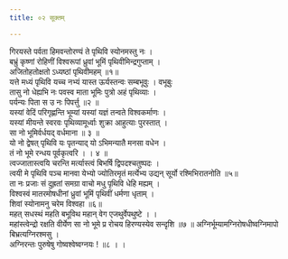 ```yaml
---
title: ०२ सूक्तम्

---
```

गिरयस्ते पर्वता हिमवन्तोरण्यं ते पृथिवि स्योनमस्तु नः ।  
बभ्रुं कृष्णां रोहिणीं विश्वरूपां ध्रुवां भूमिं पृथिवीमिन्द्रगुप्ताम् ।  
अजितोहतोक्षतो ऽध्यष्ठां पृथिवीमहम् ॥१॥  
यत्ते मध्यं पृथिवि यच्च नभ्यं यास्त ऊर्यस्तन्वः सम्बभूवुः । वभूबुः  
तासु नो धेह्यभि नः पवस्व माता भूमिः पुत्रो अहं पृथिव्याः ।  
पर्यन्यः पिता स उ नः पिपर्त्तु ॥२ ॥  
यस्यां वेदिं परिगृह्णन्ति भूम्यां यस्यां यज्ञं तन्वते विश्वकर्माणः ।  
यस्यां मीयन्ते स्वरवः पृथिव्यामूर्ध्वाः शुक्रा आहुत्याः पुरस्तात् ।  
सा नो भूमिर्वर्धयद् वर्धमाना ॥ ३ ॥  
यो नो द्वेषत् पृथिवि यः पृतन्याद् यो ऽभिमन्यातै मनसा वधेन ।  
तं नो भूमे रन्धय पूर्वकृत्वरि । । ४ ॥  
त्वज्जातास्त्वयि चरन्ति मर्त्यास्त्वं बिभर्षि द्विपदश्चतुष्पदः ।  
त्वयी मे पृथिवि पञ्च मानवा येभ्यो ज्योतिरमृतं मर्त्येभ्य उद्यन् सूर्यो रश्मिभिरातनोति ॥५॥  
ता नः प्रजाः सं दुह्रतां समग्रा वाचो मधु पृथिवि धेहि मह्यम् ।  
विश्वस्वं मातरमोषधीनां ध्रुवां भूमिं पृथिवीं धर्मणा धृताम् ।  
शिवां स्योनामनु चरेम विश्वहा ॥६॥  
महत् सधस्थं महति बभूविथ महान् वेग एजथुर्वेपथुष्टे । ।  
महांस्त्वेन्द्रो रक्षति वीर्येण सा नो भूमे प्र रोचय हिरण्यस्येव सन्दृशि ॥७ ॥ अग्निर्भूम्यामग्निरोषधीष्वग्निमापो बिभ्रत्यग्निरश्मसु ।  
अग्निरन्तः पुरुषेषु गोष्वश्वेष्वग्नयः ! ॥८ । ।  